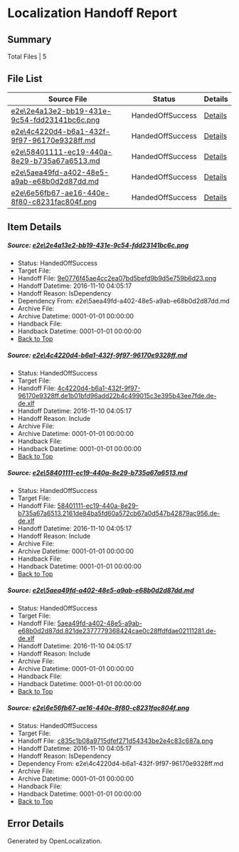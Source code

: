 # <a name='report-top'></a> Localization Handoff Report

## Summary
 Total Files | 5

## File List
 Source File | Status | Details 
 ----------- | ------ | ------- 
 [e2e\2e4a13e2-bb19-431e-9c54-fdd23141bc6c.png](https://github.com/OpenLocalizationTestOrg/ol-test0/blob/36a9de081c03d2281d626dc607a1a4d47352cd05/e2e/2e4a13e2-bb19-431e-9c54-fdd23141bc6c.png) | HandedOffSuccess | [Details](#9e0776f45ae4cc2ea07bd5befd9b9d5e759b6d231)
 [e2e\4c4220d4-b6a1-432f-9f97-96170e9328ff.md](https://github.com/OpenLocalizationTestOrg/ol-test0/blob/36a9de081c03d2281d626dc607a1a4d47352cd05/e2e/4c4220d4-b6a1-432f-9f97-96170e9328ff.md) | HandedOffSuccess | [Details](#df923ccd5f7f3a9cc9b9de009f50f2ed26a9e1e92)
 [e2e\58401111-ec19-440a-8e29-b735a67a6513.md](https://github.com/OpenLocalizationTestOrg/ol-test0/blob/36a9de081c03d2281d626dc607a1a4d47352cd05/e2e/58401111-ec19-440a-8e29-b735a67a6513.md) | HandedOffSuccess | [Details](#4cfd11a2aee39c5c6dce912483bd840f8f8ab9d53)
 [e2e\5aea49fd-a402-48e5-a9ab-e68b0d2d87dd.md](https://github.com/OpenLocalizationTestOrg/ol-test0/blob/36a9de081c03d2281d626dc607a1a4d47352cd05/e2e/5aea49fd-a402-48e5-a9ab-e68b0d2d87dd.md) | HandedOffSuccess | [Details](#dd50823e2cc49c5ec999ce9a2f7a4cdb1e07f62d4)
 [e2e\6e56fb67-ae16-440e-8f80-c8231fac804f.png](https://github.com/OpenLocalizationTestOrg/ol-test0/blob/36a9de081c03d2281d626dc607a1a4d47352cd05/e2e/6e56fb67-ae16-440e-8f80-c8231fac804f.png) | HandedOffSuccess | [Details](#c835c1b08a9715dfef271d54343be2e4c83c687a5)

## Item Details
##### <a name='9e0776f45ae4cc2ea07bd5befd9b9d5e759b6d231'></a> Source: [e2e\2e4a13e2-bb19-431e-9c54-fdd23141bc6c.png](https://github.com/OpenLocalizationTestOrg/ol-test0/blob/36a9de081c03d2281d626dc607a1a4d47352cd05/e2e/2e4a13e2-bb19-431e-9c54-fdd23141bc6c.png)
* Status: HandedOffSuccess
* Target File: 
* Handoff File: [9e0776f45ae4cc2ea07bd5befd9b9d5e759b6d23.png](https://github.com/OpenLocalizationTestOrg/ol-test0-handoff/blob/bdcd9585d1414afcb4e3140a77c9f19f426fa0de/ol-handoff/OpenLocalizationTestOrg/ol-test0-dede/yufeih/ht/9e0776f45ae4cc2ea07bd5befd9b9d5e759b6d23.png)
* Handoff Datetime: 2016-11-10 04:05:17
* Handoff Reason: IsDependency
* Dependency From: e2e\5aea49fd-a402-48e5-a9ab-e68b0d2d87dd.md
* Archive File: 
* Archive Datetime: 0001-01-01 00:00:00
* Handback File: 
* Handback Datetime: 0001-01-01 00:00:00
* [Back to Top](#report-top)

##### <a name='df923ccd5f7f3a9cc9b9de009f50f2ed26a9e1e92'></a> Source: [e2e\4c4220d4-b6a1-432f-9f97-96170e9328ff.md](https://github.com/OpenLocalizationTestOrg/ol-test0/blob/36a9de081c03d2281d626dc607a1a4d47352cd05/e2e/4c4220d4-b6a1-432f-9f97-96170e9328ff.md)
* Status: HandedOffSuccess
* Target File: 
* Handoff File: [4c4220d4-b6a1-432f-9f97-96170e9328ff.de1b01bfd96add22b4c499015c3e395b43ee7fde.de-de.xlf](https://github.com/OpenLocalizationTestOrg/ol-test0-handoff/blob/bdcd9585d1414afcb4e3140a77c9f19f426fa0de/ol-handoff/OpenLocalizationTestOrg/ol-test0-dede/yufeih/ht/4c4220d4-b6a1-432f-9f97-96170e9328ff.de1b01bfd96add22b4c499015c3e395b43ee7fde.de-de.xlf)
* Handoff Datetime: 2016-11-10 04:05:17
* Handoff Reason: Include
* Archive File: 
* Archive Datetime: 0001-01-01 00:00:00
* Handback File: 
* Handback Datetime: 0001-01-01 00:00:00
* [Back to Top](#report-top)

##### <a name='4cfd11a2aee39c5c6dce912483bd840f8f8ab9d53'></a> Source: [e2e\58401111-ec19-440a-8e29-b735a67a6513.md](https://github.com/OpenLocalizationTestOrg/ol-test0/blob/36a9de081c03d2281d626dc607a1a4d47352cd05/e2e/58401111-ec19-440a-8e29-b735a67a6513.md)
* Status: HandedOffSuccess
* Target File: 
* Handoff File: [58401111-ec19-440a-8e29-b735a67a6513.2161de84ba5fd60a572cb67a0d547b42879ac956.de-de.xlf](https://github.com/OpenLocalizationTestOrg/ol-test0-handoff/blob/bdcd9585d1414afcb4e3140a77c9f19f426fa0de/ol-handoff/OpenLocalizationTestOrg/ol-test0-dede/yufeih/ht/58401111-ec19-440a-8e29-b735a67a6513.2161de84ba5fd60a572cb67a0d547b42879ac956.de-de.xlf)
* Handoff Datetime: 2016-11-10 04:05:17
* Handoff Reason: Include
* Archive File: 
* Archive Datetime: 0001-01-01 00:00:00
* Handback File: 
* Handback Datetime: 0001-01-01 00:00:00
* [Back to Top](#report-top)

##### <a name='dd50823e2cc49c5ec999ce9a2f7a4cdb1e07f62d4'></a> Source: [e2e\5aea49fd-a402-48e5-a9ab-e68b0d2d87dd.md](https://github.com/OpenLocalizationTestOrg/ol-test0/blob/36a9de081c03d2281d626dc607a1a4d47352cd05/e2e/5aea49fd-a402-48e5-a9ab-e68b0d2d87dd.md)
* Status: HandedOffSuccess
* Target File: 
* Handoff File: [5aea49fd-a402-48e5-a9ab-e68b0d2d87dd.821de2377779368424cae0c28ffdfdae02111281.de-de.xlf](https://github.com/OpenLocalizationTestOrg/ol-test0-handoff/blob/bdcd9585d1414afcb4e3140a77c9f19f426fa0de/ol-handoff/OpenLocalizationTestOrg/ol-test0-dede/yufeih/ht/5aea49fd-a402-48e5-a9ab-e68b0d2d87dd.821de2377779368424cae0c28ffdfdae02111281.de-de.xlf)
* Handoff Datetime: 2016-11-10 04:05:17
* Handoff Reason: Include
* Archive File: 
* Archive Datetime: 0001-01-01 00:00:00
* Handback File: 
* Handback Datetime: 0001-01-01 00:00:00
* [Back to Top](#report-top)

##### <a name='c835c1b08a9715dfef271d54343be2e4c83c687a5'></a> Source: [e2e\6e56fb67-ae16-440e-8f80-c8231fac804f.png](https://github.com/OpenLocalizationTestOrg/ol-test0/blob/36a9de081c03d2281d626dc607a1a4d47352cd05/e2e/6e56fb67-ae16-440e-8f80-c8231fac804f.png)
* Status: HandedOffSuccess
* Target File: 
* Handoff File: [c835c1b08a9715dfef271d54343be2e4c83c687a.png](https://github.com/OpenLocalizationTestOrg/ol-test0-handoff/blob/bdcd9585d1414afcb4e3140a77c9f19f426fa0de/ol-handoff/OpenLocalizationTestOrg/ol-test0-dede/yufeih/ht/c835c1b08a9715dfef271d54343be2e4c83c687a.png)
* Handoff Datetime: 2016-11-10 04:05:17
* Handoff Reason: IsDependency
* Dependency From: e2e\4c4220d4-b6a1-432f-9f97-96170e9328ff.md
* Archive File: 
* Archive Datetime: 0001-01-01 00:00:00
* Handback File: 
* Handback Datetime: 0001-01-01 00:00:00
* [Back to Top](#report-top)


## Error Details

Generated by OpenLocalization.
